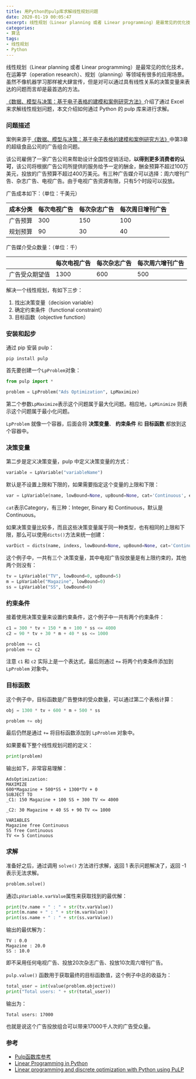 ```yaml
---
title: 用Python的pulp库求解线性规划问题
date: 2020-01-19 00:05:47
excerpt: 线性规划（Linear planning 或者 Linear programming）是最常见的优化技术，在运筹学（operation research）、规划（planning）等领域有很多的应用场景。虽然不像机器学习那样被大肆宣传，但是对可以通过具有线性关系的决策变量来表达的问题而言却是最首选的方法。
categories:
- 算法
tags: 
- 线性规划
- Python
---
```


线性规划（Linear planning 或者 Linear programming）是最常见的优化技术，在运筹学（operation research）、规划（planning）等领域有很多的应用场景。虽然不像机器学习那样被大肆宣传，但是对可以通过具有线性关系的决策变量来表达的问题而言却是最首选的方法。

[《数据、模型与决策：基于电子表格的建模和案例研究方法》](https://book.douban.com/subject/26731100/)介绍了通过 Excel 来求解线性规划问题，本文介绍如何通过 Python 的 pulp 库来进行求解。

### 问题描述

案例来源于[《数据、模型与决策：基于电子表格的建模和案例研究方法》](https://book.douban.com/subject/26731100/)中第3章的超级食品公司的广告组合问题。

该公司雇佣了一家广告公司来帮助设计全国性促销活动，**以得到更多消费者的认可**，该公司将根据广告公司所提供的服务给予一定的酬金，酬金预算不超过100万美元，投放的广告预算不超过400万美元。有三种广告媒介可以选择：周六增刊广告、杂志广告、电视广告。由于电视广告资源有限，只有5个时段可以投放。

广告成本如下：（单位：千美元）

| 成本分类 | 每次电视广告 | 每次杂志广告 | 每次周日增刊广告 |
|---|---|---|---|
| 广告预算 | 300 | 150 | 100 |
| 规划预算 | 90 | 30 | 40 |

广告媒介受众数量：（单位：千）

|  | 每次电视广告 | 每次杂志广告 | 每次周六增刊广告 |
| --- | --- | --- | --- |
| 广告受众期望值 | 1300 | 600 | 500 |

解决一个线性规划，有如下三步：
1. 找出决策变量（decision variable）
2. 确定约束条件（functional constraint）
3. 目标函数（objective function）

### 安装和起步 

通过 pip 安装 pulp：
```shell
pip install pulp
```

首先要创建一个`LpProblem`对象：

```python
from pulp import *

problem = LpProblem("Ads Optimization", LpMaximize)
```

第二个参数`LpMaximize`表示这个问题属于最大化问题。相应地，`LpMinimize` 则表示这个问题属于最小化问题。

`LpProblem` 就像一个容器，后面会将 __决策变量__、 __约束条件__ 和 __目标函数__ 都放到这个容器中。

### 决策变量

第二步是定义决策变量，pulp 中定义决策变量的方式：

```python
variable = LpVariable("variableName")
```

默认是不设置上限和下限的，如果需要指定这个变量的上限和下限：

```python
var = LpVariable(name, lowBound=None, upBound=None, cat='Continuous', e=None)
```

`cat`表示Category，有三种：Integer, Binary 和 Continuous，默认是 Continuous。

如果决策变量比较多，而且这些决策变量属于同一种类型，也有相同的上限和下限，那么可以使用`dicts()`方法来统一创建：

```python
varDict = dicts(name, indexs, lowBound=None, upBound=None, cat='Continuous', indexStart=[])
```

这个例子中，一共有三个 决策变量，其中电视广告投放量是有上限约束的，其他两个则没有：

```python
tv = LpVariable("TV", lowBound=0, upBound=5)
m = LpVariable("Magazine", lowBound=0)
ss = LpVariable("SS", lowBound=0)
```

### 约束条件

接着使用决策变量来设置约束条件，这个例子中一共有两个约束条件：

```python
c1 = 300 * tv + 150 * m + 100 * ss <= 4000
c2 = 90 * tv + 30 * m + 40 * ss <= 1000

problem += c1
problem += c2
```

注意 `c1` 和 `c2` 实际上是一个表达式，最后则通过 `+=` 将两个约束条件添加到 `LpProblem` 对象中。

### 目标函数

这个例子中，目标函数是广告整体的受众数量，可以通过第二个表格计算：

```python
obj = 1300 * tv + 600 * m + 500 * ss

problem += obj
```

最后仍然是通过 `+=` 将目标函数添加到 `LpProblem` 对象中。

如果要看下整个线性规划问题的定义：

```python
print(problem)
```

输出如下，非常容易理解：

```
AdsOptimization:
MAXIMIZE
600*Magazine + 500*SS + 1300*TV + 0
SUBJECT TO
_C1: 150 Magazine + 100 SS + 300 TV <= 4000

_C2: 30 Magazine + 40 SS + 90 TV <= 1000

VARIABLES
Magazine free Continuous
SS free Continuous
TV <= 5 Continuous
```

### 求解

准备好之后，通过调用 `solve()` 方法进行求解，返回 1 表示问题解决了，返回 -1 表示无法求解。

```python
problem.solve()
```

通过`LpVariable.varValue`属性来获取找到的最优解：

```python
print(tv.name + " : " + str(tv.varValue))
print(m.name + " : " + str(m.varValue))
print(ss.name + " : " + str(ss.varValue))
```

输出的最优解为：

```
TV : 0.0
Magazine : 20.0
SS : 10.0
```

即不采用任何电视广告、投放20次杂志广告、投放10次周六增刊广告。

`pulp.value()` 函数用于获取最终的目标函数值，这个例子中总的收益为：

```python
total_user = int(value(problem.objective))
print("Total users: " + str(total_user))
```

输出为：
```
Total users: 17000
```
也就是说这个广告投放组合可以带来17000千人次的广告受众量。

### 参考

* [Pulp函数库参考](https://pythonhosted.org/PuLP/pulp.html)
* [Linear Programming in Python](https://hackernoon.com/linear-programming-in-python-a-straight-forward-tutorial-a0d152618121)
* [Linear programming and discrete optimization with Python using PuLP](https://towardsdatascience.com/linear-programming-and-discrete-optimization-with-python-using-pulp-449f3c5f6e99)